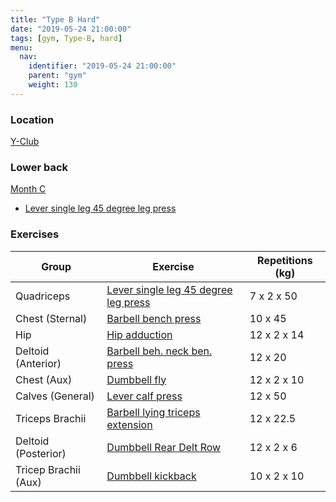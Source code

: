 ```yaml
---
title: "Type B Hard"
date: "2019-05-24 21:00:00"
tags: [gym, Type-B, hard]
menu:
  nav:
    identifier: "2019-05-24 21:00:00"
    parent: "gym"
    weight: 130
---
```


### Location

[Y-Club](https://www.yclub.org.uk/)

### Lower back
[Month C](https://exrx.net/WeightTraining/LowBack)

- [Lever single leg 45 degree leg press](https://exrx.net/WeightExercises/Quadriceps/LVSingleLeg45LegPress)

### Exercises

| Group                | Exercise                                                                                                  | Repetitions (kg) |
|----------------------|-----------------------------------------------------------------------------------------------------------|------------------|
| Quadriceps           | [Lever single leg 45 degree leg press](https://exrx.net/WeightExercises/Quadriceps/LVSingleLeg45LegPress) | 7 x 2 x 50       |
| Chest (Sternal)      | [Barbell bench press](https://exrx.net/WeightExercises/PectoralSternal/BBBenchPress)                      | 10 x 45          |
| Hip                  | [Hip adduction](https://exrx.net/WeightExercises/HipAdductors/CBHipAdduction)                             | 12 x 2 x 14      |
| Deltoid (Anterior)   | [Barbell beh. neck ben. press](https://exrx.net/WeightExercises/DeltoidAnterior/BBBehindNeckPress)        | 12 x 20          |
| Chest (Aux)          | [Dumbbell fly](https://exrx.net/WeightExercises/PectoralSternal/DBFly)                                    | 12 x 2 x 10      |
| Calves (General)     | [Lever calf press](https://exrx.net/WeightExercises/Gastrocnemius/LV45CalfPress)                          | 12 x 50          |
| Triceps Brachii      | [Barbell lying triceps extension](https://exrx.net/WeightExercises/Triceps/BBLyingTriExt)                 | 12 x 22.5        |
| Deltoid (Posterior)  | [Dumbbell Rear Delt Row](https://exrx.net/WeightExercises/DeltoidPosterior/DBRearDeltRow)                 | 12 x 2 x 6       |
| Tricep Brachii (Aux) | [Dumbbell kickback](https://exrx.net/WeightExercises/Triceps/DBKickback)                                  | 10 x 2 x 10      |
